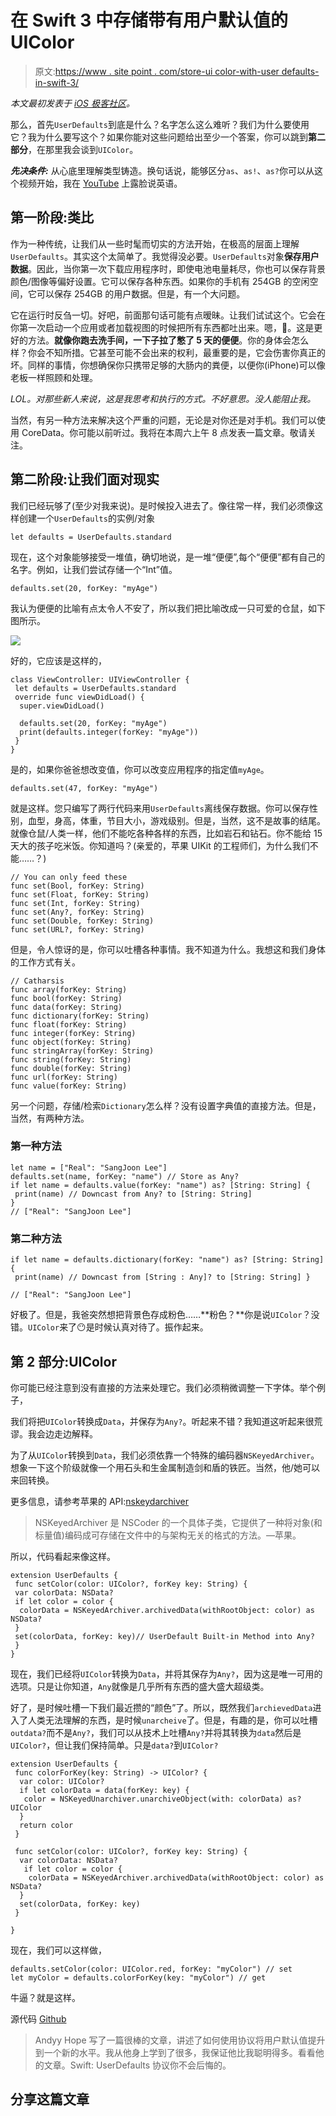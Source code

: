 # 在 Swift 3 中存储带有用户默认值的 UIColor

> 原文:[https://www . site point . com/store-ui color-with-user defaults-in-swift-3/](https://www.sitepoint.com/store-uicolor-with-userdefaults-in-swift-3/)

*本文最初发表于 [iOS 极客社区](https://medium.com/ios-geek-community/store-uicolor-with-userdefaults-in-swift-3-e41195c29147#.u3j8egczd)。*

那么，首先`UserDefaults`到底是什么？名字怎么这么难听？我们为什么要使用它？我为什么要写这个？如果你能对这些问题给出至少一个答案，你可以跳到**第二部分**，在那里我会谈到`UIColor`。

***先决条件:*** 从心底里理解类型铸造。换句话说，能够区分`as`、`as!`、`as?`你可以从这个视频开始，我在 [YouTube](https://www.youtube.com/watch?v=A2M5sIXFNbg&t=27s) 上露脸说英语。

## 第一阶段:类比

作为一种传统，让我们从一些时髦而切实的方法开始，在极高的层面上理解`UserDefaults`。其实这个太简单了。我觉得没必要。`UserDefaults`对象**保存用户数据**。因此，当你第一次下载应用程序时，即使电池电量耗尽，你也可以保存背景颜色/图像等偏好设置。它可以保存各种东西。如果你的手机有 254GB 的空闲空间，它可以保存 254GB 的用户数据。但是，有一个大问题。

它在运行时反刍一切。好吧，前面那句话可能有点暧昧。让我们试试这个。它会在你第一次启动一个应用或者加载视图的时候把所有东西都吐出来。嗯，🤔。这是更好的方法。**就像你跑去洗手间，一下子拉了憋了 5 天的便便**。你的身体会怎么样？你会不知所措。它甚至可能不会出来的权利，最重要的是，它会伤害你真正的坏。同样的事情，你想确保你只携带足够的大肠内的粪便，以便你(iPhone)可以像老板一样照顾和处理。

*LOL。对那些新人来说，这是我思考和执行的方式。不好意思。没人能阻止我。*

当然，有另一种方法来解决这个严重的问题，无论是对你还是对手机。我们可以使用 CoreData。你可能以前听过。我将在本周六上午 8 点发表一篇文章。敬请关注。

## 第二阶段:让我们面对现实

我们已经玩够了(至少对我来说)。是时候投入进去了。像往常一样，我们必须像这样创建一个`UserDefaults`的实例/对象

```
let defaults = UserDefaults.standard
```

现在，这个对象能够接受一堆值，确切地说，是一堆“便便”,每个“便便”都有自己的名字。例如，让我们尝试存储一个“Int”值。

```
defaults.set(20, forKey: "myAge")
```

我认为便便的比喻有点太令人不安了，所以我们把比喻改成一只可爱的仓鼠，如下图所示。

![](../Images/c996fd8d9e153346061b6ad3b0ef8f47.png)

好的，它应该是这样的，

```
class ViewController: UIViewController {
 let defaults = UserDefaults.standard
 override func viewDidLoad() {
  super.viewDidLoad()

  defaults.set(20, forKey: "myAge")
  print(defaults.integer(forKey: "myAge"))
 }
}
```

是的，如果你爸爸想改变值，你可以改变应用程序的指定值`myAge`。

```
defaults.set(47, forKey: "myAge")
```

就是这样。您只编写了两行代码来用`UserDefaults`离线保存数据。你可以保存性别，血型，身高，体重，节目大小，游戏级别。但是，当然，这不是故事的结尾。就像仓鼠/人类一样，他们不能吃各种各样的东西，比如岩石和钻石。你不能给 15 天大的孩子吃米饭。你知道吗？(亲爱的，苹果 UIKit 的工程师们，为什么我们不能……？)

```
// You can only feed these
func set(Bool, forKey: String)
func set(Float, forKey: String)
func set(Int, forKey: String)
func set(Any?, forKey: String)
func set(Double, forKey: String)
func set(URL?, forKey: String)
```

但是，令人惊讶的是，你可以吐槽各种事情。我不知道为什么。我想这和我们身体的工作方式有关。

```
// Catharsis
func array(forKey: String)
func bool(forKey: String)
func data(forKey: String)
func dictionary(forKey: String)
func float(forKey: String)
func integer(forKey: String)
func object(forKey: String)
func stringArray(forKey: String)
func string(forKey: String)
func double(forKey: String)
func url(forKey: String)
func value(forKey: String)
```

另一个问题，存储/检索`Dictionary`怎么样？没有设置字典值的直接方法。但是，当然，有两种方法。

### 第一种方法

```
let name = ["Real": "SangJoon Lee"]
defaults.set(name, forKey: "name") // Store as Any?
if let name = defaults.value(forKey: "name") as? [String: String] {
 print(name) // Downcast from Any? to [String: String]
}
// ["Real": "SangJoon Lee"]
```

### 第二种方法

```
if let name = defaults.dictionary(forKey: "name") as? [String: String] {
 print(name) // Downcast from [String : Any]? to [String: String] }

// ["Real": "SangJoon Lee"]
```

好极了。但是，我爸突然想把背景色存成粉色……**粉色？**你是说`UIColor`？没错。`UIColor`来了😶是时候认真对待了。振作起来。

## 第 2 部分:UIColor

你可能已经注意到没有直接的方法来处理它。我们必须稍微调整一下字体。举个例子，

我们将把`UIColor`转换成`Data`，并保存为`Any?`。听起来不错？我知道这听起来很荒谬。我会边走边解释。

为了从`UIColor`转换到`Data`，我们必须依靠一个特殊的编码器`NSKeyedArchiver`。想象一下这个阶级就像一个用石头和生金属制造剑和盾的铁匠。当然，他/她可以来回转换。

更多信息，请参考苹果的 API:[nskeydarchiver](https://developer.apple.com/reference/foundation/nskeyedarchiver)

> NSKeyedArchiver 是 NSCoder 的一个具体子类，它提供了一种将对象(和标量值)编码成可存储在文件中的与架构无关的格式的方法。—苹果。

所以，代码看起来像这样。

```
extension UserDefaults {
 func setColor(color: UIColor?, forKey key: String) {
 var colorData: NSData?
 if let color = color {
  colorData = NSKeyedArchiver.archivedData(withRootObject: color) as NSData?
 }
 set(colorData, forKey: key)// UserDefault Built-in Method into Any?
 }
}
```

现在，我们已经将`UIColor`转换为`Data`，并将其保存为`Any?`，因为这是唯一可用的选项。只是让你知道，`Any`就像是几乎所有东西的盛大盛大超级类。

好了，是时候吐槽一下我们最近攒的“颜色”了。所以，既然我们`archievedData`进入了人类无法理解的东西，是时候`unarcheive`了。但是，有趣的是，你可以吐槽`outdata?`而不是`Any?`，我们可以从技术上吐槽`Any?`并将其转换为`data`然后是`UIColor?`，但让我们保持简单。只是`data?`到`UIColor?`

```
extension UserDefaults {
 func colorForKey(key: String) -> UIColor? {
  var color: UIColor?
  if let colorData = data(forKey: key) {
   color = NSKeyedUnarchiver.unarchiveObject(with: colorData) as? UIColor
  }
  return color
 }

 func setColor(color: UIColor?, forKey key: String) {
  var colorData: NSData?
   if let color = color {
    colorData = NSKeyedArchiver.archivedData(withRootObject: color) as NSData?
  }
  set(colorData, forKey: key)
 }

}
```

现在，我们可以这样做，

```
defaults.setColor(color: UIColor.red, forKey: "myColor") // set
let myColor = defaults.colorForKey(key: "myColor") // get
```

牛逼？就是这样。

源代码
[Github](https://github.com/bobleesj/Blog_UserDefault_-Save_UIColor_Swift3)

> Andyy Hope 写了一篇很棒的文章，讲述了如何使用协议将用户默认值提升到一个新的水平。我从他身上学到了很多，我保证他比我聪明得多。看看他的文章。Swift: UserDefaults 协议你不会后悔的。

## 分享这篇文章